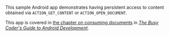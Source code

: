 This sample Android app demonstrates
having persistent access to content obtained via `ACTION_GET_CONTENT` or `ACTION_OPEN_DOCUMENT`.

This app is covered in 
[the chapter on consuming documents](https://commonsware.com/Android/previews/consuming-documents)
in [*The Busy Coder's Guide to Android Development*](https://commonsware.com/Android/).

